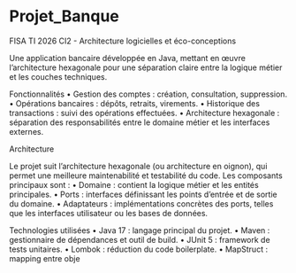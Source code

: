 # Projet_Banque
FISA TI 2026 CI2 - Architecture logicielles et éco-conceptions

Une application bancaire développée en Java, mettant en œuvre l’architecture hexagonale pour une séparation claire entre la logique métier et les couches techniques.

Fonctionnalités
	•	Gestion des comptes : création, consultation, suppression.
	•	Opérations bancaires : dépôts, retraits, virements.
	•	Historique des transactions : suivi des opérations effectuées.
	•	Architecture hexagonale : séparation des responsabilités entre le domaine métier et les interfaces externes.

Architecture

Le projet suit l’architecture hexagonale (ou architecture en oignon), qui permet une meilleure maintenabilité et testabilité du code. Les composants principaux sont :
	•	Domaine : contient la logique métier et les entités principales.
	•	Ports : interfaces définissant les points d’entrée et de sortie du domaine.
	•	Adaptateurs : implémentations concrètes des ports, telles que les interfaces utilisateur ou les bases de données.

Technologies utilisées
	•	Java 17 : langage principal du projet.
	•	Maven : gestionnaire de dépendances et outil de build.
	•	JUnit 5 : framework de tests unitaires.
	•	Lombok : réduction du code boilerplate.
	•	MapStruct : mapping entre obje